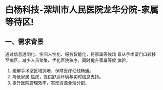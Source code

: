 # 白杨科技-深圳市人民医院龙华分院-家属等待区!

## 一、需求背景
通过信息透明化、空间人性化、服务智能化，将家属等候场 景从手术室门口转移至病区，减少人员聚集、优化医院秩序，同时提升家属等候 体验。
1. 缓解手术室区域拥堵，保障医疗动线畅通。
2. 降低家属 焦虑，提供舒适环境与实时信息支持。
3. 提升医院管理效率，实现资源合理分配。
